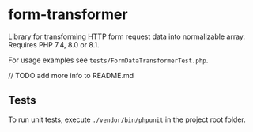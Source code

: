 # form-transformer

Library for transforming HTTP form request data into normalizable array. Requires PHP 7.4, 8.0 or 8.1.

For usage examples see `tests/FormDataTransformerTest.php`.

// TODO add more info to README.md


## Tests

To run unit tests, execute `./vendor/bin/phpunit` in the project root folder.
